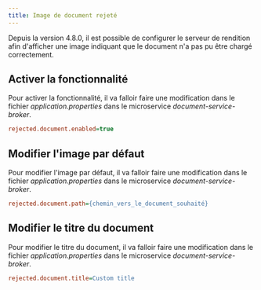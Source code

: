 ```yaml
---
title: Image de document rejeté
---
```


Depuis la version 4.8.0, il est possible de configurer le serveur de rendition afin d'afficher une image indiquant que le document n'a pas pu être chargé correctement.

<!-- Commentaire nettoyé -->

## Activer la fonctionnalité

Pour activer la fonctionnalité, il va falloir faire une modification dans le fichier *application.properties* dans le microservice *document-service-broker*.


```cfg
rejected.document.enabled=true
```



## Modifier l'image par défaut

Pour modifier l'image par défaut, il va falloir faire une modification dans le fichier *application.properties* dans le microservice *document-service-broker*.


```cfg
rejected.document.path={chemin_vers_le_document_souhaité}
```


<!-- Commentaire nettoyé -->


## Modifier le titre du document

Pour modifier le titre du document, il va falloir faire une modification dans le fichier *application.properties* dans le microservice *document-service-broker*.


```cfg
rejected.document.title=Custom title
```


<!-- Commentaire nettoyé -->